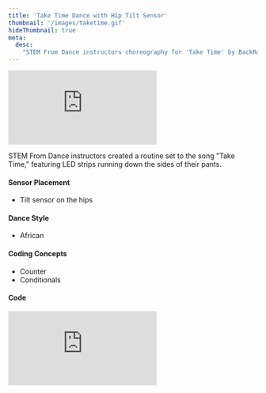 ```yaml
---
title: 'Take Time Dance with Hip Tilt Sensor'
thumbnail: '/images/taketime.gif'
hideThumbnail: true
meta:
  desc:
    "STEM From Dance instructors choreography for 'Take Time' by BackRoad Gee"
---
```

<div class="flex justify-center">
  <iframe
    src="https://nyu.app.box.com/embed/s/0dphnj1hkyl7ut3f5jw44hi0bnbjkovw?sortColumn=date"
    class="w-11/12 lg:w-2/3 aspect-video"
    frameborder="0"
    allowfullscreen
    webkitallowfullscreen
    msallowfullscreen
  ></iframe>
</div>


STEM From Dance instructors created a routine set to the song "Take Time," featuring LED strips running down the sides of their pants. 

#### Sensor Placement

+ Tilt sensor on the hips

#### Dance Style

+ African

#### Coding Concepts

+ Counter
+ Conditionals

#### Code

<div class="flex justify-center">
  <div style="position:relative;width:80%;padding-bottom:56.25%; /* 16:9 */ overflow:hidden;">
    <iframe
      src="https://maker.makecode.com/#pub:_a7tUTxY2L3uD"
      class="absolute inset-0 w-full h-full"
      frameborder="0"
      sandbox="allow-popups allow-forms allow-scripts allow-same-origin"
    ></iframe>
  </div>
</div>
